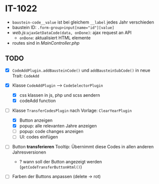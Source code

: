 # IT-1022
- `baustein-code__value` ist bei gleichem `__label` jedes Jahr verschieden
- baustein ID: `.form-group>input[name="id"][value]`
- *web.js*:`ajaxGetDataCode(data, onDone)`: ajax request an API
    - `onDone`: aktualisiert HTML elemente
- routes sind in *MainController.php*

## TODO
- [X] `CodeAddPlugin.addBausteinCode()` und `addBausteinSubCode()` in neue Trait: `CodeAdd`
- [X] Klasse `CodeAddPlugin` --> `CodeSelectorPlugin`
    - [X] css klassen in js, php und scss aendern
    - [X] codeAdd function
- [ ] Klasse `TransferCodesPlugin` nach Vorlage: `ClearYearPlugin`
    - [X] Button anzeigen
    - [X] popup: alle relevanten Jahre anzeigen
    - [ ] popup: code changes anzeigen
    - [ ] UI: codes einfügen
- [ ] Button **transferieren** Tooltip: Übernimmt diese Codes in allen anderen Jahresversionen
    - ? wann soll der Button angezeigt werden (`getCodeTransferButtonHtml()`)
- [ ] Farben der Buttons anpassen (delete -> rot)

